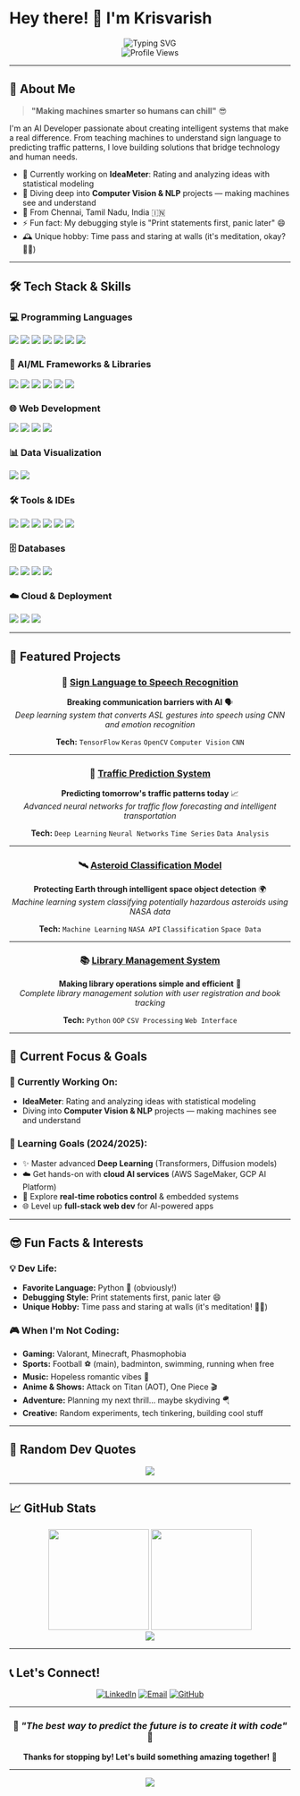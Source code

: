 # Hey there! 👋 I'm Krisvarish

<div align="center">
  <img src="https://readme-typing-svg.herokuapp.com?font=Fira+Code&size=28&duration=3000&pause=1000&color=FF6B6B&background=FFFFFF00&center=true&vCenter=true&multiline=true&width=600&height=100&lines=AI+Developer+%F0%9F%A4%96;Deep+Learning+Enthusiast+%F0%9F%A7%A0;Python+Developer+%F0%9F%90%8D;Making+machines+smarter+so+humans+can+chill+%F0%9F%98%8E" alt="Typing SVG" />
</div>

<div align="center">
  <img src="https://komarev.com/ghpvc/?username=Krisvarish&color=blueviolet&style=for-the-badge&label=Profile+Views" alt="Profile Views"/>
</div>

---

## 🌟 About Me

> **"Making machines smarter so humans can chill"** 😎

I'm an AI Developer passionate about creating intelligent systems that make a real difference. From teaching machines to understand sign language to predicting traffic patterns, I love building solutions that bridge technology and human needs.

- 🔭 Currently working on **IdeaMeter**: Rating and analyzing ideas with statistical modeling
- 🌱 Diving deep into **Computer Vision & NLP** projects — making machines see and understand
- 🎯 From Chennai, Tamil Nadu, India 🇮🇳
- ⚡ Fun fact: My debugging style is "Print statements first, panic later" 😄
- 🕰️ Unique hobby: Time pass and staring at walls (it's meditation, okay? 🧘‍♂️)

---

## 🛠️ Tech Stack & Skills

### 💻 Programming Languages
<div align="left">
  <img src="https://img.shields.io/badge/Python-FFD43B?style=for-the-badge&logo=python&logoColor=blue" />
  <img src="https://img.shields.io/badge/Java-ED8B00?style=for-the-badge&logo=openjdk&logoColor=white" />
  <img src="https://img.shields.io/badge/JavaScript-323330?style=for-the-badge&logo=javascript&logoColor=F7DF1E" />
  <img src="https://img.shields.io/badge/C++-00599C?style=for-the-badge&logo=c%2B%2B&logoColor=white" />
  <img src="https://img.shields.io/badge/C-00599C?style=for-the-badge&logo=c&logoColor=white" />
  <img src="https://img.shields.io/badge/R-276DC3?style=for-the-badge&logo=r&logoColor=white" />
  <img src="https://img.shields.io/badge/SQL-4479A1?style=for-the-badge&logo=mysql&logoColor=white" />
</div>

### 🤖 AI/ML Frameworks & Libraries
<div align="left">
  <img src="https://img.shields.io/badge/TensorFlow-FF6F00?style=for-the-badge&logo=tensorflow&logoColor=white" />
  <img src="https://img.shields.io/badge/Keras-FF0000?style=for-the-badge&logo=keras&logoColor=white" />
  <img src="https://img.shields.io/badge/scikit--learn-F7931E?style=for-the-badge&logo=scikit-learn&logoColor=white" />
  <img src="https://img.shields.io/badge/OpenCV-27338e?style=for-the-badge&logo=OpenCV&logoColor=white" />
  <img src="https://img.shields.io/badge/Pandas-2C2D72?style=for-the-badge&logo=pandas&logoColor=white" />
  <img src="https://img.shields.io/badge/Numpy-777BB4?style=for-the-badge&logo=numpy&logoColor=white" />
</div>

### 🌐 Web Development
<div align="left">
  <img src="https://img.shields.io/badge/Flask-000000?style=for-the-badge&logo=flask&logoColor=white" />
  <img src="https://img.shields.io/badge/Django-092E20?style=for-the-badge&logo=django&logoColor=green" />
  <img src="https://img.shields.io/badge/HTML5-E34F26?style=for-the-badge&logo=html5&logoColor=white" />
  <img src="https://img.shields.io/badge/CSS3-1572B6?style=for-the-badge&logo=css3&logoColor=white" />
</div>

### 📊 Data Visualization
<div align="left">
  <img src="https://img.shields.io/badge/Matplotlib-11557c?style=for-the-badge&logo=python&logoColor=white" />
  <img src="https://img.shields.io/badge/Seaborn-3776AB?style=for-the-badge&logo=python&logoColor=white" />
</div>

### 🛠️ Tools & IDEs
<div align="left">
  <img src="https://img.shields.io/badge/Jupyter-F37626?style=for-the-badge&logo=Jupyter&logoColor=white" />
  <img src="https://img.shields.io/badge/VS_Code-0078D4?style=for-the-badge&logo=visual%20studio%20code&logoColor=white" />
  <img src="https://img.shields.io/badge/PyCharm-000000.svg?&style=for-the-badge&logo=PyCharm&logoColor=white" />
  <img src="https://img.shields.io/badge/Git-F05032?style=for-the-badge&logo=git&logoColor=white" />
  <img src="https://img.shields.io/badge/Docker-2496ED?style=for-the-badge&logo=docker&logoColor=white" />
  <img src="https://img.shields.io/badge/Colab-F9AB00?style=for-the-badge&logo=googlecolab&color=525252" />
</div>

### 🗄️ Databases
<div align="left">
  <img src="https://img.shields.io/badge/MySQL-005C84?style=for-the-badge&logo=mysql&logoColor=white" />
  <img src="https://img.shields.io/badge/PostgreSQL-316192?style=for-the-badge&logo=postgresql&logoColor=white" />
  <img src="https://img.shields.io/badge/MongoDB-4EA94B?style=for-the-badge&logo=mongodb&logoColor=white" />
  <img src="https://img.shields.io/badge/SQLite-07405E?style=for-the-badge&logo=sqlite&logoColor=white" />
</div>

### ☁️ Cloud & Deployment
<div align="left">
  <img src="https://img.shields.io/badge/AWS-FF9900?style=for-the-badge&logo=amazonaws&logoColor=white" />
  <img src="https://img.shields.io/badge/Google_Cloud-4285F4?style=for-the-badge&logo=google-cloud&logoColor=white" />
  <img src="https://img.shields.io/badge/Microsoft_Azure-0089D0?style=for-the-badge&logo=microsoft-azure&logoColor=white" />
</div>

---

## 🚀 Featured Projects

<div align="center">

### 🤝 [Sign Language to Speech Recognition](https://github.com/Krisvarish/SignLanguage-to-Speech)
**Breaking communication barriers with AI** 🗣️  
*Deep learning system that converts ASL gestures into speech using CNN and emotion recognition*

**Tech:** `TensorFlow` `Keras` `OpenCV` `Computer Vision` `CNN`

---

### 🚗 [Traffic Prediction System](https://github.com/Krisvarish/Traffic-Prediction)
**Predicting tomorrow's traffic patterns today** 📈  
*Advanced neural networks for traffic flow forecasting and intelligent transportation*

**Tech:** `Deep Learning` `Neural Networks` `Time Series` `Data Analysis`

---

### 🛰️ [Asteroid Classification Model](https://github.com/Krisvarish/Asteroid-Classification-model)
**Protecting Earth through intelligent space object detection** 🌍  
*Machine learning system classifying potentially hazardous asteroids using NASA data*

**Tech:** `Machine Learning` `NASA API` `Classification` `Space Data`

---

### 📚 [Library Management System](https://github.com/Krisvarish/Library-Management)
**Making library operations simple and efficient** 📖  
*Complete library management solution with user registration and book tracking*

**Tech:** `Python` `OOP` `CSV Processing` `Web Interface`

</div>

---

## 🎯 Current Focus & Goals

### 🚀 Currently Working On:
- **IdeaMeter**: Rating and analyzing ideas with statistical modeling
- Diving into **Computer Vision & NLP** projects — making machines see and understand

### 🎯 Learning Goals (2024/2025):
- ✨ Master advanced **Deep Learning** (Transformers, Diffusion models)
- ☁️ Get hands-on with **cloud AI services** (AWS SageMaker, GCP AI Platform)
- 🤖 Explore **real-time robotics control** & embedded systems
- 🌐 Level up **full-stack web dev** for AI-powered apps

---

## 😎 Fun Facts & Interests

### 💡 Dev Life:
- **Favorite Language:** Python 🐍 (obviously!)
- **Debugging Style:** Print statements first, panic later 😄
- **Unique Hobby:** Time pass and staring at walls (it's meditation! 🧘‍♂️)

### 🎮 When I'm Not Coding:
- **Gaming:** Valorant, Minecraft, Phasmophobia
- **Sports:** Football ⚽ (main), badminton, swimming, running when free
- **Music:** Hopeless romantic vibes 🎵
- **Anime & Shows:** Attack on Titan (AOT), One Piece 🎬
- **Adventure:** Planning my next thrill... maybe skydiving 🪂
- **Creative:** Random experiments, tech tinkering, building cool stuff

---

## 💬 Random Dev Quotes

<div align="center">
  <img src="https://quotes-github-readme.vercel.app/api?type=horizontal&theme=radical" />
</div>

---

## 📈 GitHub Stats

<div align="center">
  <img height="180em" src="https://github-readme-stats.vercel.app/api?username=Krisvarish&show_icons=true&theme=radical&include_all_commits=true&count_private=true"/>
  <img height="180em" src="https://github-readme-stats.vercel.app/api/top-langs/?username=Krisvarish&layout=compact&langs_count=7&theme=radical"/>
</div>

<div align="center">
  <img src="https://github-readme-streak-stats.herokuapp.com/?user=Krisvarish&theme=radical" />
</div>

---

## 📞 Let's Connect!

<div align="center">
  
[![LinkedIn](https://img.shields.io/badge/LinkedIn-0077B5?style=for-the-badge&logo=linkedin&logoColor=white)](https://linkedin.com/in/krisvarish-venkatesan)
[![Email](https://img.shields.io/badge/Email-D14836?style=for-the-badge&logo=gmail&logoColor=white)](mailto:kris7varish@gmail.com)
[![GitHub](https://img.shields.io/badge/GitHub-100000?style=for-the-badge&logo=github&logoColor=white)](https://github.com/Krisvarish)

</div>

---

<div align="center">
  
### 🌟 *"The best way to predict the future is to create it with code"* 🌟

**Thanks for stopping by! Let's build something amazing together!** 🚀

</div>

---

<div align="center">
  <img src="https://capsule-render.vercel.app/api?type=waving&color=gradient&customColorList=6,11,20&height=120&section=footer&text=Happy%20Coding!&fontSize=40&fontColor=fff&animation=twinkling"/>
</div>
